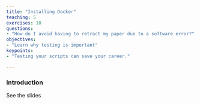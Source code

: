 ```yaml
---
title: "Installing Docker"
teaching: 5
exercises: 10
questions:
- "How do I avoid having to retract my paper due to a software error?"
objectives:
- "Learn why testing is important"
keypoints:
- "Testing your scripts can save your career."

---
```


### Introduction

See the slides
